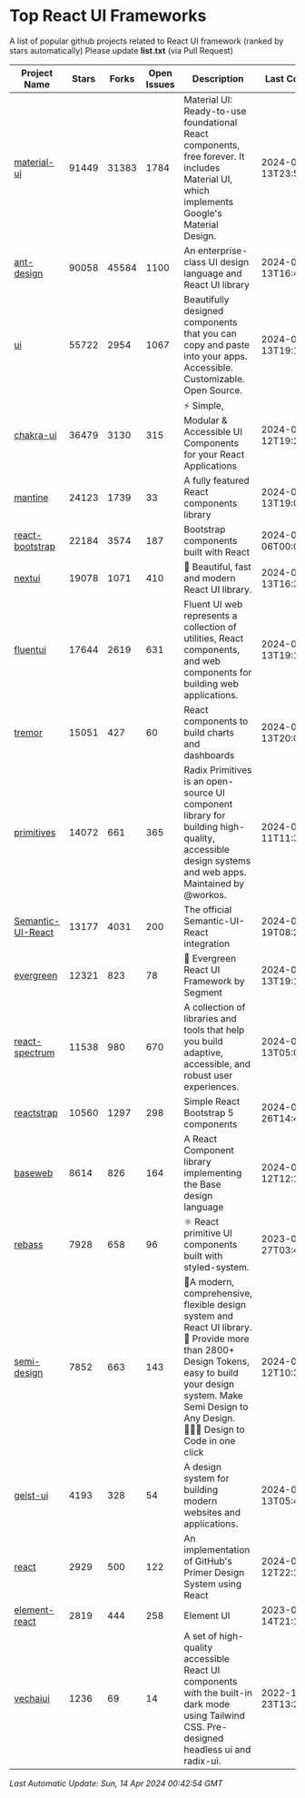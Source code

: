 # Top React UI Frameworks

A list of popular github projects related to React UI framework (ranked by stars automatically)
Please update **list.txt** (via Pull Request)

| Project Name | Stars | Forks | Open Issues | Description | Last Commit |
| ------------ | ----- | ----- | ----------- | ----------- | ----------- |
| [material-ui](https://github.com/mui/material-ui) |91449|31383|1784|Material UI: Ready-to-use foundational React components, free forever. It includes Material UI, which implements Google&#39;s Material Design.|2024-04-13T23:57:49Z|
| [ant-design](https://github.com/ant-design/ant-design) |90058|45584|1100|An enterprise-class UI design language and React UI library|2024-04-13T16:49:39Z|
| [ui](https://github.com/shadcn-ui/ui) |55722|2954|1067|Beautifully designed components that you can copy and paste into your apps. Accessible. Customizable. Open Source.|2024-04-13T19:18:10Z|
| [chakra-ui](https://github.com/chakra-ui/chakra-ui) |36479|3130|315|⚡️ Simple, Modular &amp; Accessible UI Components for your React Applications|2024-04-12T19:25:59Z|
| [mantine](https://github.com/mantinedev/mantine) |24123|1739|33|A fully featured React components library|2024-04-13T19:03:35Z|
| [react-bootstrap](https://github.com/react-bootstrap/react-bootstrap) |22184|3574|187|Bootstrap components built with React|2024-04-06T00:06:02Z|
| [nextui](https://github.com/nextui-org/nextui) |19078|1071|410|🚀   Beautiful, fast and modern React UI library.|2024-04-13T16:35:49Z|
| [fluentui](https://github.com/microsoft/fluentui) |17644|2619|631|Fluent UI web represents a collection of utilities, React components, and web components for building web applications.|2024-04-13T19:13:24Z|
| [tremor](https://github.com/tremorlabs/tremor) |15051|427|60|React components to build charts and dashboards|2024-04-13T20:07:56Z|
| [primitives](https://github.com/radix-ui/primitives) |14072|661|365|Radix Primitives is an open-source UI component library for building high-quality, accessible design systems and web apps. Maintained by @workos.|2024-04-11T11:32:26Z|
| [Semantic-UI-React](https://github.com/Semantic-Org/Semantic-UI-React) |13177|4031|200|The official Semantic-UI-React integration|2024-03-19T08:20:50Z|
| [evergreen](https://github.com/segmentio/evergreen) |12321|823|78|🌲 Evergreen React UI Framework by Segment|2024-02-13T19:17:40Z|
| [react-spectrum](https://github.com/adobe/react-spectrum) |11538|980|670|A collection of libraries and tools that help you build adaptive, accessible, and robust user experiences.|2024-04-13T05:02:47Z|
| [reactstrap](https://github.com/reactstrap/reactstrap) |10560|1297|298|Simple React Bootstrap 5 components|2024-01-26T14:49:32Z|
| [baseweb](https://github.com/uber/baseweb) |8614|826|164|A React Component library implementing the Base design language|2024-04-12T12:16:17Z|
| [rebass](https://github.com/rebassjs/rebass) |7928|658|96|:atom_symbol: React primitive UI components built with styled-system.|2023-07-27T03:42:53Z|
| [semi-design](https://github.com/DouyinFE/semi-design) |7852|663|143|🚀A modern, comprehensive, flexible design system and React UI library. 🎨 Provide more than 2800+ Design Tokens, easy to build your design system. Make Semi Design to Any Design.  🧑🏻‍💻 Design to Code in one click |2024-04-12T10:35:28Z|
| [geist-ui](https://github.com/geist-org/geist-ui) |4193|328|54|A design system for building modern websites and applications.|2024-01-13T05:49:45Z|
| [react](https://github.com/primer/react) |2929|500|122|An implementation of GitHub&#39;s Primer Design System using React|2024-04-12T22:13:31Z|
| [element-react](https://github.com/ElemeFE/element-react) |2819|444|258|Element UI|2023-01-14T21:13:08Z|
| [vechaiui](https://github.com/vechai/vechaiui) |1236|69|14|A set of high-quality accessible React UI components with the built-in dark mode using Tailwind CSS. Pre-designed headless ui and radix-ui.|2022-12-23T13:29:41Z|

*Last Automatic Update: Sun, 14 Apr 2024 00:42:54 GMT*